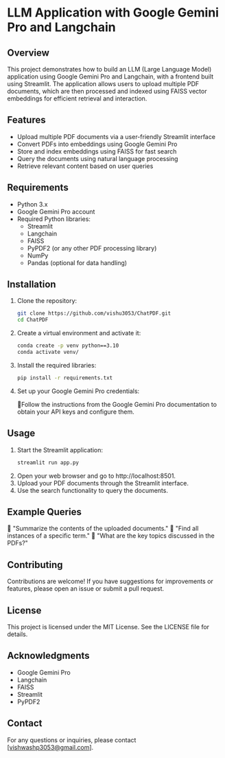 # LLM Application with Google Gemini Pro and Langchain

## Overview

This project demonstrates how to build an LLM (Large Language Model) application using Google Gemini Pro and Langchain, with a frontend built using Streamlit. The application allows users to upload multiple PDF documents, which are then processed and indexed using FAISS vector embeddings for efficient retrieval and interaction.

## Features

- Upload multiple PDF documents via a user-friendly Streamlit interface
- Convert PDFs into embeddings using Google Gemini Pro
- Store and index embeddings using FAISS for fast search
- Query the documents using natural language processing
- Retrieve relevant content based on user queries

## Requirements

- Python 3.x
- Google Gemini Pro account
- Required Python libraries:
  - Streamlit
  - Langchain
  - FAISS
  - PyPDF2 (or any other PDF processing library)
  - NumPy
  - Pandas (optional for data handling)

## Installation

1. Clone the repository:
   ```bash
   git clone https://github.com/vishu3053/ChatPDF.git
   cd ChatPDF

2. Create a virtual environment and activate it:
    ```bash
    conda create -p venv python==3.10
    conda activate venv/

3. Install the required libraries:
    ```bash
    pip install -r requirements.txt

4. Set up your Google Gemini Pro credentials:

    🎯Follow the instructions from the Google Gemini Pro documentation to obtain your API keys and configure them.

## Usage

1. Start the Streamlit application:
    ```bash
    streamlit run app.py

2. Open your web browser and go to http://localhost:8501.
3. Upload your PDF documents through the Streamlit interface.
4. Use the search functionality to query the documents.


## Example Queries

🎯 "Summarize the contents of the uploaded documents."
🎯 "Find all instances of a specific term."
🎯 "What are the key topics discussed in the PDFs?"


## Contributing

Contributions are welcome! If you have suggestions for improvements or features, please open an issue or submit a pull request.

## License

This project is licensed under the MIT License. See the LICENSE file for details.

## Acknowledgments

- Google Gemini Pro
- Langchain
- FAISS
- Streamlit
- PyPDF2

## Contact

For any questions or inquiries, please contact [vishwashp3053@gmail.com].
